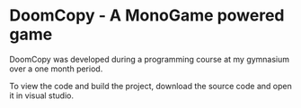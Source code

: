 # DoomCopy - A MonoGame powered game

DoomCopy was developed during a programming course at my gymnasium over a one month period.

To view the code and build the project, download the source code and open it in visual studio.
